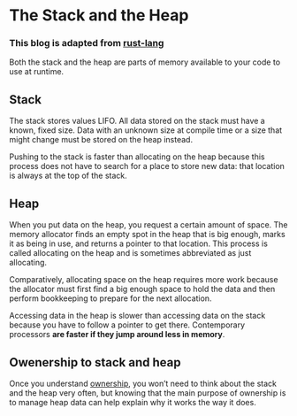 # The Stack and the Heap

### This blog is adapted from [rust-lang](https://doc.rust-lang.org/book/ch04-01-what-is-ownership.html#:~:text=Ownership%20is%20a%20set%20of,a%20computer's%20memory%20while%20running.)

Both the stack and the heap are parts of memory available to your code to use at runtime.

## Stack
The stack stores values LIFO. All data stored on the stack must have a known, fixed size. Data with an unknown size at compile time or a size that might change must be stored on the heap instead.

Pushing to the stack is faster than allocating on the heap because this process does not have to search for a place to store new data: that location is always at the top of the stack. 

## Heap
When you put data on the heap, you request a certain amount of space. The memory allocator finds an empty spot in the heap that is big enough, marks it as being in use, and returns a pointer to that location. This process is called allocating on the heap and is sometimes abbreviated as just allocating.

Comparatively, allocating space on the heap requires more work because the allocator must first find a big enough space to hold the data and then perform bookkeeping to prepare for the next allocation.

Accessing data in the heap is slower than accessing data on the stack because you have to follow a pointer to get there. Contemporary processors **are faster if they jump around less in memory**. 

## Owenership to stack and heap 
Once you understand [ownership](/blog/posts/Rust_owner/), you won’t need to think about the stack and the heap very often, but knowing that the main purpose of ownership is to manage heap data can help explain why it works the way it does.